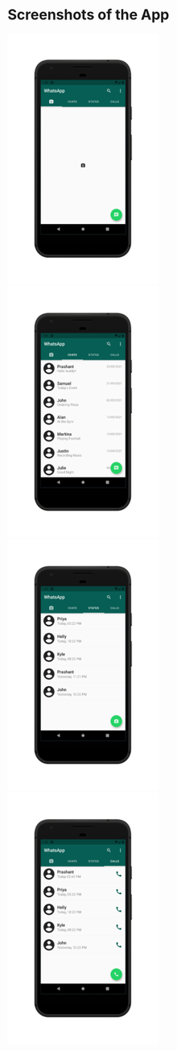 # Screenshots of the App

<div>
  <img src="screenshots/1_Camera.png" alt="Camera Image" width="300" height="500">
  <img src="screenshots/2_Chats.png" alt="Chats Image" width="300" height="500">
</div>

<div>
  <img src="screenshots/3_Status.png" alt="Status Image" width="300" height="500">
  <img src="screenshots/4_Calls.png" alt="Calls Image" width="300" height="500">
</div>
